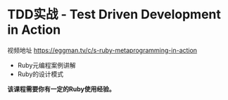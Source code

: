 # TDD实战 - Test Driven Development in Action

视频地址 https://eggman.tv/c/s-ruby-metaprogramming-in-action

- Ruby元编程案例讲解
- Ruby的设计模式

**该课程需要你有一定的Ruby使用经验。**
